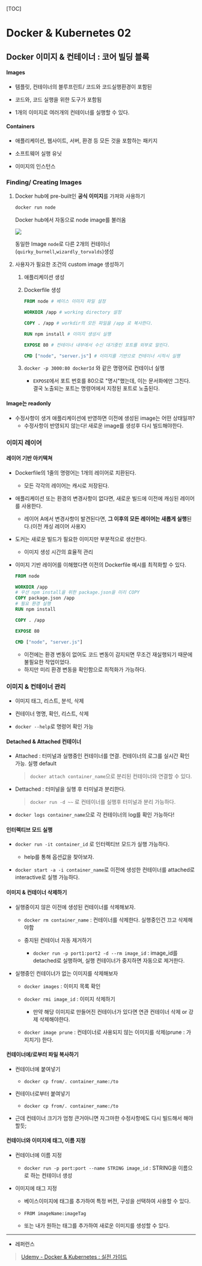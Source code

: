 [TOC]

# Docker & Kubernetes 02

## Docker 이미지 & 컨테이너 : 코어 빌딩 블록

#### Images

- 템플릿, 컨테이너의 블루프린트/ 코드와 코드실행환경이 포함된 

- 코드와, 코드 실행을 위한 도구가 포함됨

- 1개의 이미지로 여러개의 컨테이너를 실행할 수 있다.

#### Containers

- 애플리케이션, 웹사이트, 서버, 환경 등 모든 것을 포함하는 패키지

- 소프트웨어 실행 유닛

- 이미지의 인스턴스

### Finding/ Creating Images

1. Docker hub에 pre-built인 **공식 이미지**를 가져와 사용하기
   
   ```cmd
   docker run node
   ```
   
   Docker hub에서 자동으로 node image를 불러옴
   
   ![](C:\Users\seho2\AppData\Roaming\marktext\images\2022-12-13-17-09-03-image.png)
   
   동일한 Image `node`로 다른 2개의 컨테이너(`quirky_burnell`,`wizardly_torvalds`)생성

2. 사용자가 필요한 조건의 custom image 생성하기
   
   1. 애플리케이션 생성
   
   2. Dockerfile 생성
      
      ```dockerfile
      FROM node # 베이스 이미지 파일 설정 
      
      WORKDIR /app # working directory 설정 
      
      COPY . /app # workdir의 모든 파일을 /app 로 복사한다.
      
      RUN npm install # 이미지 생성시 실행
      
      EXPOSE 80 # 컨테이너 내부에서 수신 대기중인 포트를 외부로 알린다.
      
      CMD ["node", "server.js"] # 이미지를 기반으로 컨테이너 시작시 실행
      ```
   
   3. `docker -p 3000:80 dockerId` 와 같은 명령어로 컨테이너 실행
      
      - `EXPOSE`에서 포트 번호를 80으로 "명시"했는데, 이는 문서화에만 그친다. 결국 노출되는 포트는 명령어에서 지정된 포트로 노출된다.

#### Image는 readonly

- 수정사항이 생겨 애플리케이션에 반영하면 이전에 생성된 image는 어떤 상태일까?
  - 수정사항이 반영되지 않는다! 새로운 image를 생성후 다시 빌드해야한다.

### 이미지 레이어

#### 레이어 기반 아키텍쳐

- Dockerfile의 1줄의 명령어는 1개의 레이어로 치환된다.
  
  - 모든 각각의 레이어는 캐시로 저장된다.

- 애플리케이션 또는 환경의 변경사항이 없다면, 새로운 빌드에 이전에 캐싱된 레이어를 사용한다.
  
  - 레이어 A에서 변경사항이 발견된다면, **그 이후의 모든 레이어는 새롭게 실행**된다.(이전 캐싱 레이어 사용X)

- 도커는 새로운 빌드가 필요한 이미지만 부분적으로 생산한다.
  
  - 이미지 생성 시간의 효율적 관리

- 이미지 기반 레이어를 이해했다면 이전의 Dockerfile 예시를 최적화할 수 있다.
  
  ```dockerfile
  FROM node
  
  WORKDIR /app
  # 우선 npm install을 위한 package.json을 미리 COPY
  COPY package.json /app
  # 필요 환경 실행
  RUN npm install
  
  COPY . /app
  
  EXPOSE 80
  
  CMD ["node", "server.js"] 
  ```
  
  - 이전에는 환경 변동이 없어도 코드 변동이 감지되면 무조건 재실행되기 때문에 불필요한 작업이었다. 
  - 하지만 미리 환경 변동을 확인함으로 최적화가 가능하다.

### 이미지 & 컨테이너 관리

- 이미지 태그, 리스트, 분석, 삭제

- 컨테이너 명명, 확인, 리스트, 삭제

- `docker --help`로 명령어 확인 가능

#### Detached & Attached 컨테이너

- Attached : 터미널과 실행중인 컨테이너를 연결. 컨테이너의 로그를 실시간 확인 가능. 실행 default
  
  > `docker attach container_name`으로 분리된 컨테이너와 연결할 수 있다.

- Dettached : 터미널을 실행 후 터미널과 분리한다. 
  
  > `docker run -d ~~` 로 컨테이너를 실행후 터미널과 분리 가능하다.

- `docker logs container_name`으로 각 컨테이너의 log를 확인 가능하다!

#### 인터렉티브 모드 실행

- `docker run -it container_id` 로 인터렉티브 모드가 실행 가능하다.
  
  - help를 통해 옵션값을 찾아보자.

- `docker start -a -i container_name`로 이전에 생성한 컨테이너를 attached로 interactive로 실행 가능하다.

#### 이미지 & 컨테이너 삭제하기

- 실행중이지 않은 이전에 생성된 컨테이너를 삭제해보자.
  
  - `docker rm container_name` : 컨테이너를 삭제한다. 실행중인건 끄고 삭제해야함 
  
  - 중지된 컨테이너 자동 제거하기
    
    - `docker run -p port1:port2 -d --rm image_id` : image_id를 detached로 실행하며, 실행 컨테이너가 중지하면 자동으로 제거한다.

- 실행중인 컨테이너가 없는 이미지를 삭제해보자
  
  - `docker images` : 이미지 목록 확인
  
  - `docker rmi image_id` : 이미지 삭제하기
    
    - 만약 해당 이미지로 만들어진 컨테이너가 있다면 연관 컨테이너 삭제 or 강제 삭제해야한다.
  
  - `docker image prune` : 컨테이너로 사용되지 않는 이미지를 삭제(prune : 가지치기) 한다.

#### 컨테이너에/로부터 파일 복사하기

- 컨테이너에  붙여넣기 
  
  - `docker cp from/. container_name:/to`

- 컨테이너로부터 붙여넣기
  
  - `docker cp from/. container_name:/to`

- 근데 컨테이너 크기가 엄청 큰거아니면 자그마한 수정사항에도 다시 빌드해서 해야할듯;

#### 컨테이너와 이미지에 태그, 이름 지정

- 컨테이너에 이름 지정
  
  - `docker run -p port:port --name STRING image_id` : STRING을 이름으로 하는 컨테이너 생성

- 이미지에 태그 지정
  
  - 베이스이미지에 태그를 추가하여 특정 버전, 구성을 선택하여 사용할 수 있다.
  
  - `FROM imageName:imageTag`
  
  - 또는 내가 원하는 태그를 추가하여 새로운 이미지를 생성할 수 있다.

---

- 레퍼런스

> [Udemy - Docker & Kubernetes : 실전 가이드](https://www.udemy.com/course/docker-kubernetes-2022/)
